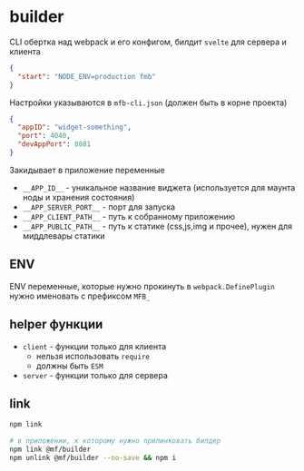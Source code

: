 # builder

CLI обертка над webpack и его конфигом, билдит `svelte` для сервера и клиента

```json
{
  "start": "NODE_ENV=production fmb"
}
```

Настройки указываются в `mfb-cli.json` (должен быть в корне проекта)

```json
{
  "appID": "widget-something",
  "port": 4040,
  "devAppPort": 8081
}
```

Закидывает в приложение переменные

- `__APP_ID__` - уникальное название виджета (используется для маунта ноды и хранения состояния)
- `__APP_SERVER_PORT__` - порт для запуска
- `__APP_CLIENT_PATH__` - путь к собранному приложению
- `__APP_PUBLIC_PATH__` - путь к статике (css,js,img и прочее), нужен для миддлевары статики

## ENV

ENV переменные, которые нужно прокинуть в `webpack.DefinePlugin` нужно именовать с префиксом `MFB_`

## helper функции

- `client` - функции только для клиента
  - нельзя использовать `require`
  - должны быть `ESM`
- `server` - функции только для сервера

## link

```sh
npm link

# в приложении, к которому нужно прилинковать билдер
npm link @mf/builder
npm unlink @mf/builder --no-save && npm i
```
